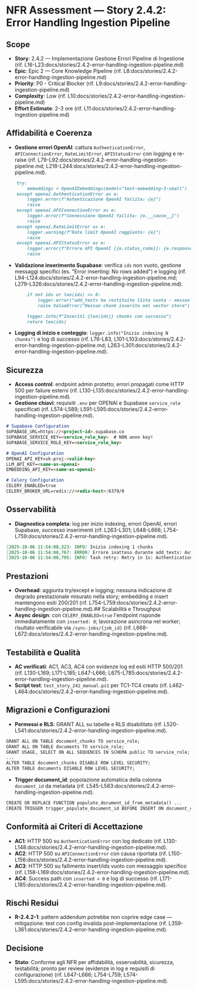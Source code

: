 # NFR Assessment — Story 2.4.2: Error Handling Ingestion Pipeline

## Scope
- **Story**: 2.4.2 — Implementazione Gestione Errori Pipeline di Ingestione (rif. L16-L23:docs/stories/2.4.2-error-handling-ingestion-pipeline.md)
- **Epic**: Epic 2 — Core Knowledge Pipeline (rif. L8:docs/stories/2.4.2-error-handling-ingestion-pipeline.md)
- **Priority**: P0 - Critical Blocker (rif. L9:docs/stories/2.4.2-error-handling-ingestion-pipeline.md)
- **Complexity**: Low (rif. L10:docs/stories/2.4.2-error-handling-ingestion-pipeline.md)
- **Effort Estimate**: 2-3 ore (rif. L11:docs/stories/2.4.2-error-handling-ingestion-pipeline.md)

## Affidabilità e Coerenza
- **Gestione errori OpenAI**: cattura `AuthenticationError`, `APIConnectionError`, `RateLimitError`, `APIStatusError` con logging e re-raise (rif. L79-L92:docs/stories/2.4.2-error-handling-ingestion-pipeline.md; L218-L244:docs/stories/2.4.2-error-handling-ingestion-pipeline.md).
```79:92:docs/stories/2.4.2-error-handling-ingestion-pipeline.md
    try:
        embeddings = OpenAIEmbeddings(model="text-embedding-3-small")
    except openai.AuthenticationError as e:
        logger.error(f"Autenticazione OpenAI fallita: {e}")
        raise
    except openai.APIConnectionError as e:
        logger.error(f"Connessione OpenAI fallita: {e.__cause__}")
        raise
    except openai.RateLimitError as e:
        logger.warning(f"Rate limit OpenAI raggiunto: {e}")
        raise
    except openai.APIStatusError as e:
        logger.error(f"Errore API OpenAI [{e.status_code}]: {e.response}")
        raise
```
- **Validazione inserimento Supabase**: verifica `ids` non vuoto, gestione messaggi specifici (es. "Error inserting: No rows added") e logging (rif. L94-L124:docs/stories/2.4.2-error-handling-ingestion-pipeline.md; L279-L326:docs/stories/2.4.2-error-handling-ingestion-pipeline.md).
```97:104:docs/stories/2.4.2-error-handling-ingestion-pipeline.md
        if not ids or len(ids) == 0:
            logger.error("add_texts ha restituito lista vuota - nessun chunk inserito")
            raise ValueError("Nessun chunk inserito nel vector store")

        logger.info(f"Inseriti {len(ids)} chunks con successo")
        return len(ids)
```
- **Logging di inizio e conteggio**: `logger.info("Inizio indexing N chunks")` e log di successo (rif. L76-L83, L101-L103:docs/stories/2.4.2-error-handling-ingestion-pipeline.md; L263-L301:docs/stories/2.4.2-error-handling-ingestion-pipeline.md).
## Sicurezza
- **Access control**: endpoint admin protetto; errori propagati come HTTP 500 per failure esterni (rif. L130-L135:docs/stories/2.4.2-error-handling-ingestion-pipeline.md).
- **Gestione chiavi**: requisiti `.env` per OPENAI e Supabase `service_role` specificati (rif. L574-L589; L591-L595:docs/stories/2.4.2-error-handling-ingestion-pipeline.md).
```574:589:docs/stories/2.4.2-error-handling-ingestion-pipeline.md
# Supabase Configuration
SUPABASE_URL=https://<project-id>.supabase.co
SUPABASE_SERVICE_KEY=<service_role_key>  # NON anon key!
SUPABASE_SERVICE_ROLE_KEY=<service_role_key>

# OpenAI Configuration
OPENAI_API_KEY=sk-proj-<valid-key>
LLM_API_KEY=<same-as-openai>
EMBEDDING_API_KEY=<same-as-openai>

# Celery Configuration
CELERY_ENABLED=true
CELERY_BROKER_URL=redis://<redis-host>:6379/0
```

## Osservabilità
- **Diagnostica completa**: log per inizio indexing, errori OpenAI, errori Supabase, successo inserimenti (rif. L263-L301; L648-L666; L754-L759:docs/stories/2.4.2-error-handling-ingestion-pipeline.md).
```654:659:docs/stories/2.4.2-error-handling-ingestion-pipeline.md
[2025-10-06 11:54:08,323: INFO] Inizio indexing 1 chunks
[2025-10-06 11:54:08,767: ERROR] Errore inatteso durante add_texts: AuthenticationError: Error code: 401
[2025-10-06 11:54:08,795: INFO] Task retry: Retry in 1s: AuthenticationError(...)
```

## Prestazioni
- **Overhead**: aggiunta try/except e logging; nessuna indicazione di degrado prestazionale misurato nella story; embedding e insert mantengono esiti 200/201 (rif. L754-L759:docs/stories/2.4.2-error-handling-ingestion-pipeline.md).## Scalabilità e Throughput
- **Async design**: con `CELERY_ENABLED=true` l'endpoint risponde immediatamente con `inserted: 0`; lavorazione asincrona nel worker; risultato verificabile via `/sync-jobs/{job_id}` (rif. L668-L672:docs/stories/2.4.2-error-handling-ingestion-pipeline.md).

## Testabilità e Qualità
- **AC verificati**: AC1, AC3, AC4 con evidenze log ed esiti HTTP 500/201 (rif. L130-L169; L171-L185; L647-L666; L675-L785:docs/stories/2.4.2-error-handling-ingestion-pipeline.md).
- **Script test**: `test_story_242_manual.ps1` per TC1-TC4 creato (rif. L462-L464:docs/stories/2.4.2-error-handling-ingestion-pipeline.md).

## Migrazioni e Configurazioni
- **Permessi e RLS**: GRANT ALL su tabelle e RLS disabilitato (rif. L520-L541:docs/stories/2.4.2-error-handling-ingestion-pipeline.md).
```520:541:docs/stories/2.4.2-error-handling-ingestion-pipeline.md
GRANT ALL ON TABLE document_chunks TO service_role;
GRANT ALL ON TABLE documents TO service_role;
GRANT USAGE, SELECT ON ALL SEQUENCES IN SCHEMA public TO service_role;
...
ALTER TABLE document_chunks DISABLE ROW LEVEL SECURITY;
ALTER TABLE documents DISABLE ROW LEVEL SECURITY;
```
- **Trigger document_id**: popolazione automatica della colonna `document_id` da metadata (rif. L545-L563:docs/stories/2.4.2-error-handling-ingestion-pipeline.md).
```545:563:docs/stories/2.4.2-error-handling-ingestion-pipeline.md
CREATE OR REPLACE FUNCTION populate_document_id_from_metadata() ...
CREATE TRIGGER trigger_populate_document_id BEFORE INSERT ON document_chunks ...
```

## Conformità ai Criteri di Accettazione
- **AC1**: HTTP 500 su `AuthenticationError` con log dedicato (rif. L130-L148:docs/stories/2.4.2-error-handling-ingestion-pipeline.md).
- **AC2**: HTTP 500 su `APIConnectionError` con causa riportata (rif. L150-L156:docs/stories/2.4.2-error-handling-ingestion-pipeline.md).
- **AC3**: HTTP 500 su fallimento insert/ids vuoto con messaggio specifico (rif. L158-L169:docs/stories/2.4.2-error-handling-ingestion-pipeline.md).
- **AC4**: Success path con `inserted > 0` e log di successo (rif. L171-L185:docs/stories/2.4.2-error-handling-ingestion-pipeline.md).

## Rischi Residui
- **R-2.4.2-1**: pattern addendum potrebbe non coprire edge case — mitigazione: test con config invalida post-implementazione (rif. L359-L361:docs/stories/2.4.2-error-handling-ingestion-pipeline.md).

## Decisione
- **Stato**: Conforme agli NFR per affidabilità, osservabilità, sicurezza, testabilità; pronto per review (evidenze in log e requisiti di configurazione) (rif. L647-L666; L754-L759; L574-L595:docs/stories/2.4.2-error-handling-ingestion-pipeline.md).